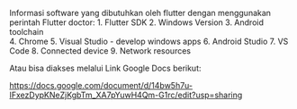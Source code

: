 Informasi software yang dibutuhkan oleh flutter dengan menggunakan perintah Flutter doctor:
    1. Flutter SDK
    2. Windows Version
    3. Android toolchain  
    4. Chrome
    5. Visual Studio -  develop windows apps
    6. Android Studio
    7. VS Code
    8. Connected device
    9. Network resources

Atau bisa diakses melalui Link Google Docs berikut:

https://docs.google.com/document/d/14bw5h7u-IFxezDypKNeZjKgbTm_XA7pYuwH4Qm-G1rc/edit?usp=sharing
